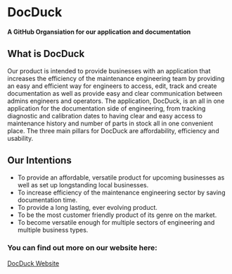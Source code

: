# DocDuck

**A GitHub Organsiation for our application and documentation**

## What is DocDuck

Our product is intended to provide businesses with an application that increases the efficiency of the maintenance engineering team by providing an easy and efficient way for engineers to access, edit, track and create documentation as well as provide easy and clear communication between admins engineers and operators. The application, DocDuck, is an all in one application for the documentation side of engineering, from tracking diagnostic and calibration dates to having clear and easy access to maintenance history and number of parts in stock all in one convenient place. The three main pillars for DocDuck are affordability, efficiency and usability.

## Our Intentions

- To provide an affordable, versatile product for upcoming businesses as well as set up longstanding local businesses.
- To increase efficiency of the maintenance engineering sector by saving documentation time.
- To provide a long lasting, ever evolving product.
- To be the most customer friendly product of its genre on the market.
- To become versatile enough for multiple sectors of engineering and multiple business types.


### You can find out more on our website here:

[DocDuck Website](https://docduck.000webhostapp.com)